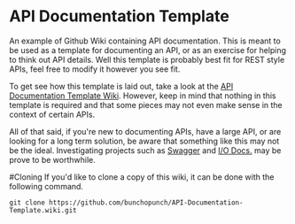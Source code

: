 API Documentation Template
==========================

An example of Github Wiki containing API documentation. This is meant to be used as a template for documenting an API, or as an exercise for helping to think out API details. Well this template is probably best fit for REST style APIs, feel free to modify it however you see fit.

To get see how this template is laid out, take a look at the [API Documentation Template Wiki](https://github.com/bunchopunch/API-Documentation-Template/wiki). However, keep in mind that nothing in this template is required and that some pieces may not even make sense in the context of certain APIs.

All of that said, if you're new to documenting APIs, have a large API, or are looking for a long term solution, be aware that something like this may not be the ideal. Investigating projects such as [Swagger](http://swagger.io/) and [I/O Docs.](http://www.mashery.com/product/io-docs) may be prove to be worthwhile.

#Cloning
If you'd like to clone a copy of this wiki, it can be done with the following command.

`git clone https://github.com/bunchopunch/API-Documentation-Template.wiki.git`
